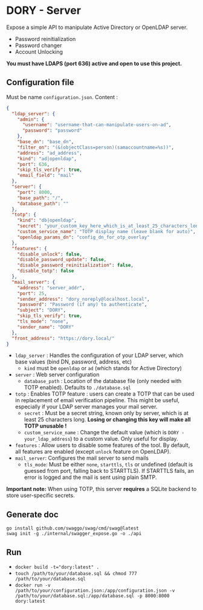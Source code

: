 # DORY - Server

Expose a simple API to manipulate Active Directory or OpenLDAP server.

* Password reinitialization
* Password changer
* Account Unlocking

**You must have LDAPS (port 636) active and open to use this project.**

## Configuration file

Must be name `configuration.json`. Content :

```json
{
  "ldap_server": {
    "admin": {
      "username": "username-that-can-manipulate-users-on-ad",
      "password": "password"
    },
    "base_dn": "base_dn",
    "filter_on": "(&(objectClass=person)(samaccountname=%s))",
    "address": "ad_address",
    "kind": "ad|openldap",
    "port": 636,
    "skip_tls_verify": true,
    "email_field": "mail"
  },
  "server": {
    "port": 8000,
    "base_path": "/",
    "database_path": ""
  },
  "totp": {
    "kind": "db|openldap",
    "secret": "your_custom_key_here_which_is_at_least_25_characters_long",
    "custom_service_name": "TOTP display name (leave blank for auto)",
    "openldap_params_dn": "config_dn_for_otp_overlay"
  },
  "features": {
    "disable_unlock": false,
    "disable_password_update": false,
    "disable_password_reinitialization": false,
    "disable_totp": false
  },
  "mail_server": {
    "address": "server_addr",
    "port": 25,
    "sender_address": "dory_noreply@localhost.local",
    "password": "Password (if any) to authenticate",
    "subject": "DORY",
    "skip_tls_verify": true,
    "tls_mode": "none",
    "sender_name": "DORY"
  },
  "front_address": "https://dory.local/"
}
```

* `ldap_server` : Handles the configuration of your LDAP server, which base values (bind DN, password, address, etc)
  * `kind` must be `openldap` or `ad` (which stands for Active Directory)
* `server` : Web server configuration
  * `database_path` : Location of the database file (only needed with TOTP enabled). Defaults to `./database.sql`
* `totp` : Enables TOTP feature : users can create a TOTP that can be used in replacement of email verification pipeline. This might be useful, especially if your LDAP server manages your mail server.
  *  `secret` : Must be a secret string, known only by server, which is at least 25 characters long. **Losing or changing this key will make all TOTP unusable !**
  * `custom_service_name` : Change the default value (which is `DORY - your_ldap_address`) to a custom value. Only useful for display.
* `features` : Allow users to disable some features of the tool. By default, all features are enabled (except `unlock` feature on OpenLDAP).
* `mail_server`: Configures the mail server to send mails
  * `tls_mode`: Must be either `none`, `starttls`, `tls` or undefined (default is guessed from port, falling back to STARTTLS).
    If STARTTLS fails, an error is logged and the mail is sent using plain SMTP.

**Important note:** When using TOTP, this server **requires** a SQLite backend to store user-specific secrets.

## Generate doc

```shell
go install github.com/swaggo/swag/cmd/swag@latest
swag init -g ./internal/swagger_expose.go -o ./api
```

## Run

* `docker build -t="dory:latest" .`
* `touch /path/to/your/database.sql && chmod 777 /path/to/your/database.sql`
* `docker run -v /path/to/your/configuration.json:/app/configuration.json -v /path/to/your/database.sql:/app/database.sql -p 8000:8000 dory:latest`

